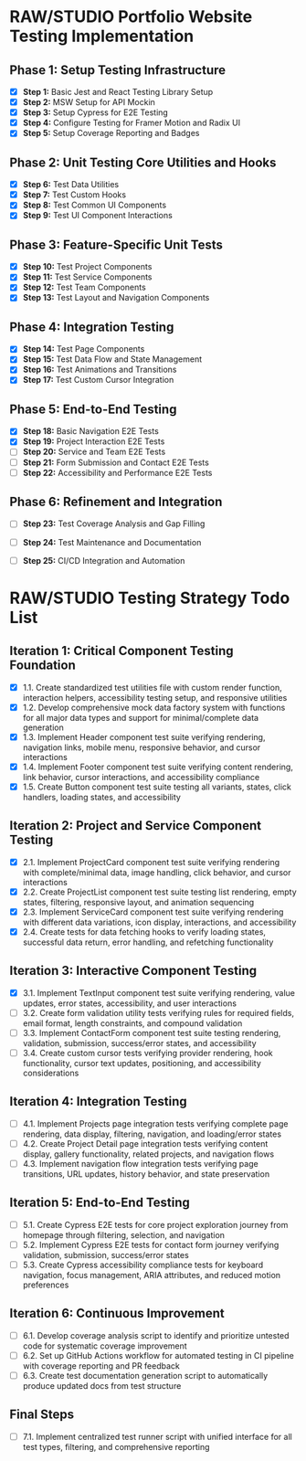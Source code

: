 # RAW/STUDIO Portfolio Website Testing Implementation

## Phase 1: Setup Testing Infrastructure
- [x] **Step 1:** Basic Jest and React Testing Library Setup
- [x] **Step 2:** MSW Setup for API Mockin
- [x] **Step 3:** Setup Cypress for E2E Testing
- [x] **Step 4:** Configure Testing for Framer Motion and Radix UI
- [x] **Step 5:** Setup Coverage Reporting and Badges
## Phase 2: Unit Testing Core Utilities and Hooks
- [x] **Step 6:** Test Data Utilities
- [x] **Step 7:** Test Custom Hooks
- [x] **Step 8:** Test Common UI Components
- [x] **Step 9:** Test UI Component Interactions
## Phase 3: Feature-Specific Unit Tests
- [x] **Step 10:** Test Project Components
- [x] **Step 11:** Test Service Components
- [x] **Step 12:** Test Team Components
- [x] **Step 13:** Test Layout and Navigation Components
## Phase 4: Integration Testing
- [x] **Step 14:** Test Page Components
- [x] **Step 15:** Test Data Flow and State Management
- [x] **Step 16:** Test Animations and Transitions
- [x] **Step 17:** Test Custom Cursor Integration
## Phase 5: End-to-End Testing
- [x] **Step 18:** Basic Navigation E2E Tests
- [x] **Step 19:** Project Interaction E2E Tests
- [ ] **Step 20:** Service and Team E2E Tests
- [ ] **Step 21:** Form Submission and Contact E2E Tests
- [ ] **Step 22:** Accessibility and Performance E2E Tests
## Phase 6: Refinement and Integration
- [ ] **Step 23:** Test Coverage Analysis and Gap Filling
- [ ] **Step 24:** Test Maintenance and Documentation
- [ ] **Step 25:** CI/CD Integration and Automation


# RAW/STUDIO Testing Strategy Todo List

## Iteration 1: Critical Component Testing Foundation

- [x] 1.1. Create standardized test utilities file with custom render function, interaction helpers, accessibility testing setup, and responsive utilities
- [x] 1.2. Develop comprehensive mock data factory system with functions for all major data types and support for minimal/complete data generation
- [x] 1.3. Implement Header component test suite verifying rendering, navigation links, mobile menu, responsive behavior, and cursor interactions
- [x] 1.4. Implement Footer component test suite verifying content rendering, link behavior, cursor interactions, and accessibility compliance
- [x] 1.5. Create Button component test suite testing all variants, states, click handlers, loading states, and accessibility

## Iteration 2: Project and Service Component Testing

- [x] 2.1. Implement ProjectCard component test suite verifying rendering with complete/minimal data, image handling, click behavior, and cursor interactions
- [x] 2.2. Create ProjectList component test suite testing list rendering, empty states, filtering, responsive layout, and animation sequencing
- [x] 2.3. Implement ServiceCard component test suite verifying rendering with different data variations, icon display, interactions, and accessibility
- [x] 2.4. Create tests for data fetching hooks to verify loading states, successful data return, error handling, and refetching functionality

## Iteration 3: Interactive Component Testing

- [x] 3.1. Implement TextInput component test suite verifying rendering, value updates, error states, accessibility, and user interactions
- [ ] 3.2. Create form validation utility tests verifying rules for required fields, email format, length constraints, and compound validation
- [ ] 3.3. Implement ContactForm component test suite testing rendering, validation, submission, success/error states, and accessibility
- [ ] 3.4. Create custom cursor tests verifying provider rendering, hook functionality, cursor text updates, positioning, and accessibility considerations

## Iteration 4: Integration Testing

- [ ] 4.1. Implement Projects page integration tests verifying complete page rendering, data display, filtering, navigation, and loading/error states
- [ ] 4.2. Create Project Detail page integration tests verifying content display, gallery functionality, related projects, and navigation flows
- [ ] 4.3. Implement navigation flow integration tests verifying page transitions, URL updates, history behavior, and state preservation

## Iteration 5: End-to-End Testing

- [ ] 5.1. Create Cypress E2E tests for core project exploration journey from homepage through filtering, selection, and navigation
- [ ] 5.2. Implement Cypress E2E tests for contact form journey verifying validation, submission, success/error states
- [ ] 5.3. Create Cypress accessibility compliance tests for keyboard navigation, focus management, ARIA attributes, and reduced motion preferences

## Iteration 6: Continuous Improvement

- [ ] 6.1. Develop coverage analysis script to identify and prioritize untested code for systematic coverage improvement
- [ ] 6.2. Set up GitHub Actions workflow for automated testing in CI pipeline with coverage reporting and PR feedback
- [ ] 6.3. Create test documentation generation script to automatically produce updated docs from test structure

## Final Steps

- [ ] 7.1. Implement centralized test runner script with unified interface for all test types, filtering, and comprehensive reporting
